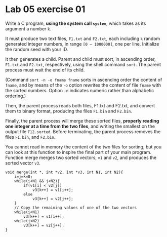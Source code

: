 <!--
vim: tabstop=4 shiftwidth=4
-->
# Lab 05 exercise 01
Write a C program, __using the system call `system`__, which takes as its argument a number `k`.

It must produce two text files, `F1.txt` and `F2.txt`, each including `k` random generated integer
numbers, in range `[0 – 1000000]`, one per line. Initialize the random seed with your ID.

It then generates a child. Parent and child must sort, in ascending order, `F1.txt` and `F2.txt`,
respectively, using the shell command `sort`. The parent process must wait the end of its child.

(Command `sort -n -o fname fname` sorts in ascending order the content of
`fname`, and by means of the `-o` option rewrites the content of file `fname` with the sorted numbers.
Option `-n` indicates numeric rather than alphabetic ordering.)

Then, the parent process reads both files, F1.txt and F2.txt, and convert them to binary
format, producing the files `F1.bin` and `F2.bin`.

Finally, the parent process will merge these sorted files, __properly reading one integer at a time
from the two files__, and writing the smallest on the output file `F12.sorted`.
Before terminating, the parent process removes the files `F1.bin`, and `F2.bin`.

You cannot read in memory the content of the two files for sorting, but you can look at this function
to inspire the final part of your main program. Function merge merges two sorted vectors, `v1` and
`v2`, and produces the sorted vector `v3`.

```
void merge(int *, int *v2, int *v3, int N1, int N2){
	i=j=k=0;
	while(i<N1 && j<N2){
		if(v1[i] < v2[j])
			v3[k++] = v1[i++];
		else
			v3[k++] = v2[j++];
	}
	// Copy the remaining values of one of the two vectors
	while(i<N1)
		v3[k++] = v1[i++];
	while(j<N2)
		v3[k++] = v2[j++];
}
```
